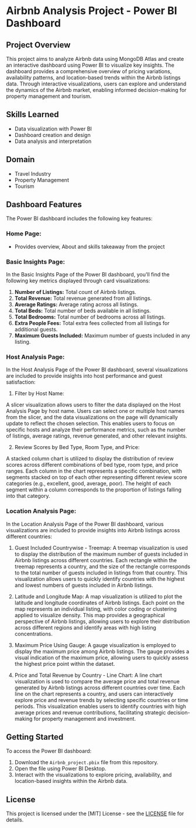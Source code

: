 # Airbnb Analysis Project - Power BI Dashboard

## Project Overview

This project aims to analyze Airbnb data using MongoDB Atlas and create an interactive dashboard using Power BI to visualize key insights. The dashboard provides a comprehensive overview of pricing variations, availability patterns, and location-based trends within the Airbnb listings data. Through interactive visualizations, users can explore and understand the dynamics of the Airbnb market, enabling informed decision-making for property management and tourism.

## Skills Learned

- Data visualization with Power BI
- Dashboard creation and design
- Data analysis and interpretation

## Domain

- Travel Industry
- Property Management
- Tourism

## Dashboard Features

The Power BI dashboard includes the following key features:

### **Home Page:**
   - Provides overview, About and skills takeaway from the project 

### **Basic Insights Page:**

In the Basic Insights Page of the Power BI dashboard, you'll find the following key metrics displayed through card visualizations:

1. **Number of Listings:** Total count of Airbnb listings.
2. **Total Revenue:** Total revenue generated from all listings.
3. **Average Ratings:** Average rating across all listings.
4. **Total Beds:** Total number of beds available in all listings.
5. **Total Bedrooms:** Total number of bedrooms across all listings.
6. **Extra People Fees:** Total extra fees collected from all listings for additional guests.
7. **Maximum Guests Included:** Maximum number of guests included in any listing.


### **Host Analysis Page:**

In the Host Analysis Page of the Power BI dashboard, several visualizations are included to provide insights into host performance and guest satisfaction:

 1. Filter by Host Name:

A slicer visualization allows users to filter the data displayed on the Host Analysis Page by host name. Users can select one or multiple host names from the slicer, and the data visualizations on the page will dynamically update to reflect the chosen selection. This enables users to focus on specific hosts and analyze their performance metrics, such as the number of listings, average ratings, revenue generated, and other relevant insights.

2. Review Scores by Bed Type, Room Type, and Price:

A stacked column chart is utilized to display the distribution of review scores across different combinations of bed type, room type, and price ranges. Each column in the chart represents a specific combination, with segments stacked on top of each other representing different review score categories (e.g., excellent, good, average, poor). The height of each segment within a column corresponds to the proportion of listings falling into that category.


### **Location Analysis Page:**

In the Location Analysis Page of the Power BI dashboard, various visualizations are included to provide insights into Airbnb listings across different countries:

1. Guest Included Countrywise - Treemap:
A treemap visualization is used to display the distribution of the maximum number of guests included in Airbnb listings across different countries. Each rectangle within the treemap represents a country, and the size of the rectangle corresponds to the total number of guests included in listings from that country. This visualization allows users to quickly identify countries with the highest and lowest numbers of guests included in Airbnb listings.

2. Latitude and Longitude Map:
A map visualization is utilized to plot the latitude and longitude coordinates of Airbnb listings. Each point on the map represents an individual listing, with color coding or clustering applied to visualize density. This map provides a geographical perspective of Airbnb listings, allowing users to explore their distribution across different regions and identify areas with high listing concentrations.

3. Maximum Price Using Gauge:
A gauge visualization is employed to display the maximum price among Airbnb listings. The gauge provides a visual indication of the maximum price, allowing users to quickly assess the highest price point within the dataset.

4. Price and Total Revenue by Country - Line Chart:
A line chart visualization is used to compare the average price and total revenue generated by Airbnb listings across different countries over time. Each line on the chart represents a country, and users can interactively explore price and revenue trends by selecting specific countries or time periods. This visualization enables users to identify countries with high average prices and revenue contributions, facilitating strategic decision-making for property management and investment.


## Getting Started

To access the Power BI dashboard:

1. Download the `Airbnb_project.pbix` file from this repository.
2. Open the file using Power BI Desktop.
3. Interact with the visualizations to explore pricing, availability, and location-based insights within the Airbnb data.


## License

This project is licensed under the [MIT] License - see the [LICENSE](LICENSE) file for details.

